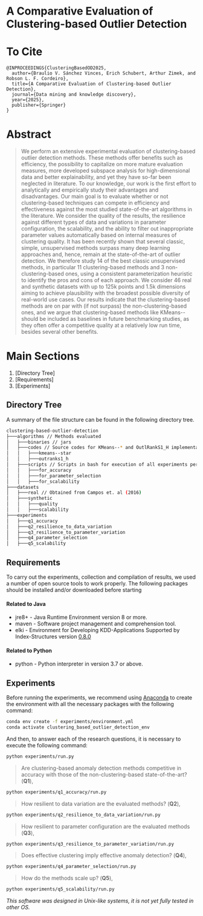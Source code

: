 # A Comparative Evaluation of Clustering-based Outlier Detection

# To Cite
    @INPROCEEDINGS{ClusteringBasedOD2025,
      author={Braulio V. Sánchez Vinces, Erich Schubert, Arthur Zimek, and Robson L. F. Cordeiro},
      title={A Comparative Evaluation of Clustering-based Outlier Detection},
      journal={Data mining and knowledge discovery},
      year={2025},
      publisher={Springer}
    }

# Abstract

> We perform an extensive experimental evaluation of clustering-based outlier detection methods. These methods offer benefits such as efficiency, the possibility to capitalize on more mature evaluation measures, more developed subspace analysis for high-dimensional data and better explainability, and yet they have so-far been neglected in literature. To our knowledge, our work is the first effort to analytically and empirically study their advantages and disadvantages. Our main goal is to evaluate whether or not clustering-based techniques can compete in efficiency and effectiveness against the most studied state-of-the-art algorithms in the literature. We consider the quality of the results, the resilience against different types of data and variations in parameter configuration, the scalability, and the ability to filter out inappropriate parameter values automatically based on internal measures of clustering quality. It has been recently shown that several classic, simple, unsupervised methods surpass many deep learning approaches and, hence, remain at the state-of-the-art of outlier detection. We therefore study $14$ of the best classic unsupervised methods, in particular $11$ clustering-based methods and $3$ non-clustering-based ones, using a consistent parameterization heuristic to identify the pros and cons of each approach. We consider $46$ real and synthetic datasets with up to $125$k points and $1.5$k dimensions aiming to achieve plausibility with the broadest possible diversity of real-world use cases. Our results indicate that the clustering-based methods are on par with (if not surpass) the non-clustering-based ones, and we argue that clustering-based methods like KMeans-- should be included as baselines in future benchmarking studies, as they often offer a competitive quality at a relatively low run time, besides several other benefits.

# Main Sections
1. [Directory Tree]
2. [Requirements]
3. [Experiments]

## Directory Tree

A summary of the file structure can be found in the following directory tree.

```bash
clustering-based-outlier-detection
├───algorithms // Methods evaluated 
│   ├───binaries // jars
│   ├───codes // Source codes for KMeans--* and OutlRankS1_H implementations
│   │   ├───kmeans--star
│   │   ├───outranks1_h
│   ├───scripts // Scripts in bash for execution of all experiments performed
│   │   ├───for_accuracy
│   │   ├───for_parameter_selection
│   │   ├───for_scalability
├───datasets
│   ├───real // Obtained from Campos et. al (2016)
│   ├───synthetic
│   │   ├───quality
│   │   ├───scalability
├───experiments
│   ├───q1_accuracy
│   ├───q2_resilience_to_data_variation
│   ├───q3_resilience_to_parameter_variation
│   ├───q4_parameter_selection
│   ├───q5_scalability
```

## Requirements

To carry out the experiments, collection and compilation of results, we used a number of open source tools to work properly. The following packages should be installed and/or downloaded before starting

#### Related to Java

- jre8+ - Java Runtime Environment version 8 or more.
- maven - Software project management and comprehension tool.
- elki - Environment for Developing KDD-Applications Supported by Index-Structures version [0.8.0](https://elki-project.github.io/releases/release_notes_0.8.0)

#### Related to Python

- python - Python interpreter in version 3.7 or above.

## Experiments

Before running the experiments, we recommend using [Anaconda](https://docs.anaconda.com/anaconda/install/) to create the environment with all the necessary packages with the following command:

```sh
conda env create -f experiments/environment.yml
conda activate clustering_based_outlier_detection_env
```

And then, to answer each of the research questions, it is necessary to execute the following command:

```sh
python experiments/run.py
```

> Are clustering-based anomaly detection methods competitive in accuracy with those of the non-clustering-based state-of-the-art? (**Q1**),

```sh
python experiments/q1_accuracy/run.py
```

> How resilient to data variation are the evaluated methods? (**Q2**),

```sh
python experiments/q2_resilience_to_data_variation/run.py
```

> How resilient to parameter configuration are the evaluated methods (**Q3**),

```sh
python experiments/q3_resilience_to_parameter_variation/run.py
```

> Does effective clustering imply effective anomaly detection? (**Q4**),

```sh
python experiments/q4_parameter_selection/run.py
```

> How do the methods scale up? (**Q5**),

```sh
python experiments/q5_scalability/run.py
```

_This software was designed in Unix-like systems, it is not yet fully tested in other OS._